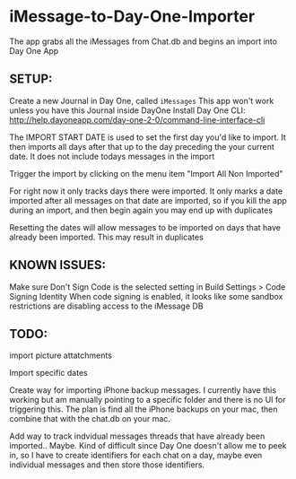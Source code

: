 # iMessage-to-Day-One-Importer

The app grabs all the iMessages from Chat.db and begins an import into Day One App

## SETUP:
Create a new Journal in Day One, called `iMessages`
This app won't work unless you have this Journal inside DayOne
Install Day One CLI: http://help.dayoneapp.com/day-one-2-0/command-line-interface-cli

The IMPORT START DATE is used to set the first day you'd like to import. It then imports all days after that up to the day preceding the your current date. It does not include todays messages in the import

Trigger the import by clicking on the menu item "Import All Non Imported"

For right now it only tracks days there were imported. It only marks a date imported after all messages on that date are imported, so if you kill the app during an import, and then begin again you may end up with duplicates

Resetting the dates will allow messages to be imported on days that have already been imported. This may result in duplicates

## KNOWN ISSUES:
Make sure Don't Sign Code is the selected setting in Build Settings > Code Signing Identity
When code signing is enabled, it looks like some sandbox restrictions are disabling access to the iMessage DB

## TODO:
import picture attatchments

Import specific dates

Create way for importing iPhone backup messages. I currently have this working but am manually pointing to a specific folder and there is no UI for triggering this. The plan is find all the iPhone backups on your mac, then combine that with the chat.db on your mac.

Add way to track indvidual messages threads that have already been imported.. Maybe. Kind of difficult since Day One 
doesn't allow me to peek in, so I have to create identifiers for each chat on a day, maybe even individual messages and then store those identifiers. 
